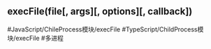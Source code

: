 ## execFile(file\[, args\]\[, options\]\[, callback\])

#JavaScript/ChileProcess模块/execFile #TypeScript/ChildProcess模块/execFile #多进程 